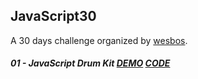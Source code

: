 ## **JavaScript30**

A 30 days challenge organized by [wesbos](https://github.com/wesbos/JavaScript30).

##### 01 - JavaScript Drum Kit [DEMO](https://joannewsj.github.io/JavaScript30/01%20-%20JavaScript%20Drum%20Kit/) [CODE](https://github.com/joannewsj/JavaScript30/tree/main/01%20-%20JavaScript%20Drum%20Kit)
